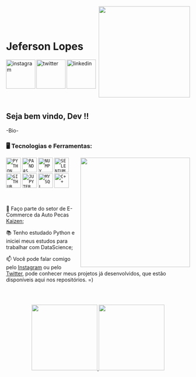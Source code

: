 <img align="right" width="250px" style="margin-top:-20px" src="-">

</br>
</br>

<div dsplay="inline-block">
 
 <h1 align="left">Jeferson Lopes</h1>
 <a href="https://www.instagram.com/jef.loppes/">
    <img align="left" width="80px" src="https://i.ibb.co/qkGSp1D/instagram.png" alt="instagram" style="vertical-align:top;">
  </a> 
  <a href="link_do_twitter">
    <img align="left" width="80px" src="https://i.ibb.co/ZcFHDpv/twitter.png" alt="twitter" style="vertical-align:top;">
  </a>
  <a href="https://www.linkedin.com/in/jeferson-lopes-046640160">
    <img width="80px" src="https://i.ibb.co/RyZx12b/linkedin.png" alt="linkedin" style="vertical-align:top;">
  </a>
</div>

</br>
</br>

## Seja bem vindo, Dev !!

-Bio-

### 🖥️ Tecnologias e Ferramentas: 

<img width="300px" align="right" src="(Adicionar uma foto em PNG)">

<code><img width="40px" src="https://cdn.jsdelivr.net/gh/devicons/devicon/icons/python/python-original-wordmark.svg" title = "PYTHON"/></code>
<code><img width="40px" src="https://cdn.jsdelivr.net/gh/devicons/devicon/icons/pandas/pandas-original-wordmark.svg" title = "PANDAS"/></code>
<code><img width="40px" src="https://cdn.jsdelivr.net/gh/devicons/devicon/icons/numpy/numpy-original-wordmark.svg" title = "NUMPY"/></code>
<code><img width="40px" src="https://cdn.jsdelivr.net/gh/devicons/devicon/icons/selenium/selenium-original.svg" title = "SELENIUM"/></code>
<code><img width="40px" src="https://cdn.jsdelivr.net/gh/devicons/devicon/icons/github/github-original.svg" title = "GITHUB"/></code>
<code><img width="40px" src="https://cdn.jsdelivr.net/gh/devicons/devicon/icons/jupyter/jupyter-original-wordmark.svg" title = "JUPYTER"/></code>
<code><img width="40px" src="https://cdn.jsdelivr.net/gh/devicons/devicon/icons/mysql/mysql-original.svg" title = "MYSQL"/></code>
<code><img width="40px" src="https://cdn.jsdelivr.net/gh/devicons/devicon/icons/cplusplus/cplusplus-original.svg" title = "C++"/></code>


</br>

<div display="inline-block">

 <p align="left">🤿 Faço parte do setor de E-Commerce da Auto Pecas <a href="https://www.kaizenautopecas.com.br/blog">Kaizen</a>;</p>
 <p align="left">📚 Tenho estudado Python e iniciei meus estudos para trabalhar com DataScience;</p>

📫 Você pode falar comigo pelo [Instagram](https://www.instagram.com/jef.loppes) ou pelo [Twitter](Adicionar_link_do_Twitter), pode conhecer meus projetos já desenvolvidos, que estão disponíveis aqui nos repositórios. =)

</br>


##
<p align="center">
<a href="https://github.com/jef-loppes-reis">
  <img height="180em" src="https://github-readme-stats-eight-theta.vercel.app/api?username=jef-loppes-reis&show_icons=true&theme=algolia&include_all_commits=true&count_private=true"/>
  <img height="180em" src="https://github-readme-stats-eight-theta.vercel.app/api/top-langs/?username=jef-loppes-reis&layout=compact&langs_count=8&theme=algolia"/>
</a>
